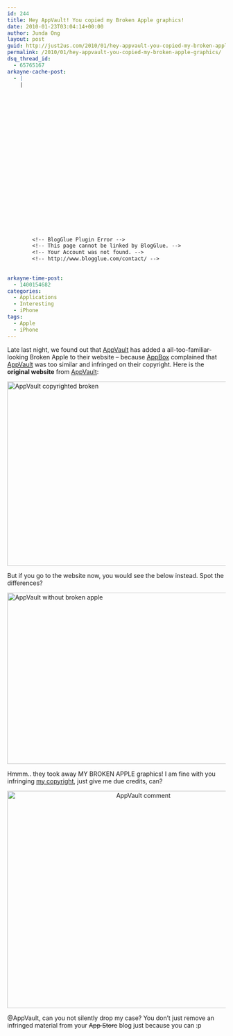 ```yaml
---
id: 244
title: Hey AppVault! You copied my Broken Apple graphics!
date: 2010-01-23T03:04:14+00:00
author: Junda Ong
layout: post
guid: http://just2us.com/2010/01/hey-appvault-you-copied-my-broken-apple-graphics/
permalink: /2010/01/hey-appvault-you-copied-my-broken-apple-graphics/
dsq_thread_id:
  - 65765167
arkayne-cache-post:
  - |
    |
        
        
        
        
        
        
        
        
        
        
        
        
        
        
        
        
        
        
        
        
        
        
        
        <!-- BlogGlue Plugin Error -->
        <!-- This page cannot be linked by BlogGlue. -->
        <!-- Your Account was not found. -->
        <!-- http://www.blogglue.com/contact/ -->
        
        
arkayne-time-post:
  - 1400154682
categories:
  - Applications
  - Interesting
  - iPhone
tags:
  - Apple
  - iPhone
---
```

Late last night, we found out that <a href="http://www.app-vault.com/blog/app-removed-from-app-store-at-request-of-competition/" onclick="__gaTracker('send', 'event', 'outbound-article', 'http://www.app-vault.com/blog/app-removed-from-app-store-at-request-of-competition/', 'AppVault');">AppVault</a> has added a all-too-familiar-looking Broken Apple to their website – because <a href="http://www.allaboutapps.net/" onclick="__gaTracker('send', 'event', 'outbound-article', 'http://www.allaboutapps.net/', 'AppBox');">AppBox</a> complained that <a href="http://www.app-vault.com/blog/app-removed-from-app-store-at-request-of-competition/" onclick="__gaTracker('send', 'event', 'outbound-article', 'http://www.app-vault.com/blog/app-removed-from-app-store-at-request-of-competition/', 'AppVault');">AppVault</a> was too similar and infringed on their copyright. Here is the **original website** from <a href="http://www.app-vault.com/blog/app-removed-from-app-store-at-request-of-competition/" onclick="__gaTracker('send', 'event', 'outbound-article', 'http://www.app-vault.com/blog/app-removed-from-app-store-at-request-of-competition/', 'AppVault');">AppVault</a>:

<a href="http://just2us.com/wp-content/uploads/2010/01/AppVaultcopyrightedbroken.png" onclick="__gaTracker('send', 'event', 'outbound-article', 'http://just2us.com/wp-content/uploads/2010/01/AppVaultcopyrightedbroken.png', '');"><img title="AppVault copyrighted broken" style="border-right: 0px; border-top: 0px; display: block; float: none; margin-left: auto; border-left: 0px; margin-right: auto; border-bottom: 0px" height="425" alt="AppVault copyrighted broken" src="http://just2us.com/wp-content/uploads/2010/01/AppVaultcopyrightedbroken_thumb.png" width="644" border="0" /></a> 

But if you go to the website now, you would see the below instead. Spot the differences?</p> 

<a href="http://just2us.com/wp-content/uploads/2010/01/AppVaultwithoutbrokenapple.png" onclick="__gaTracker('send', 'event', 'outbound-article', 'http://just2us.com/wp-content/uploads/2010/01/AppVaultwithoutbrokenapple.png', '');"><img title="AppVault without broken apple" style="border-right: 0px; border-top: 0px; display: inline; border-left: 0px; border-bottom: 0px" height="395" alt="AppVault without broken apple" src="http://just2us.com/wp-content/uploads/2010/01/AppVaultwithoutbrokenapple_thumb.png" width="644" border="0" /></a> </p> 

Hmmm.. they took away MY BROKEN APPLE graphics! I am fine with you infringing <a href="http://www.just2me.com/2008/11/apple-itunes-is-broken.html" onclick="__gaTracker('send', 'event', 'outbound-article', 'http://www.just2me.com/2008/11/apple-itunes-is-broken.html', 'my copyright');">my copyright</a>, just give me due credits, can?

<p align="center">
  <a href="http://just2us.com/wp-content/uploads/2010/01/AppVaultcomment.png" onclick="__gaTracker('send', 'event', 'outbound-article', 'http://just2us.com/wp-content/uploads/2010/01/AppVaultcomment.png', '');"><img title="AppVault comment" style="border-right: 0px; border-top: 0px; display: inline; border-left: 0px; border-bottom: 0px" height="501" alt="AppVault comment" src="http://just2us.com/wp-content/uploads/2010/01/AppVaultcomment_thumb.png" width="612" border="0" /></a>
</p>

@AppVault, can you not silently drop my case? You don’t just remove an infringed material from your <strike>App Store</strike> blog just because you can :p

<div style="font-size:0px;height:0px;line-height:0px;margin:0;padding:0;clear:both">
</div>